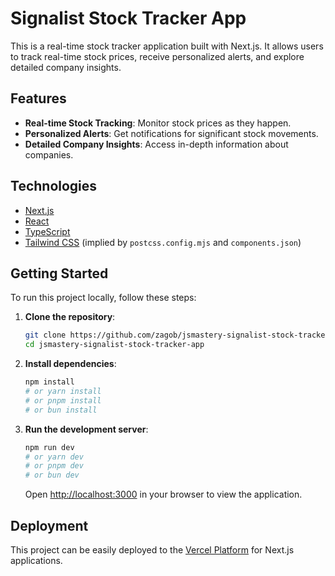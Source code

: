 # Signalist Stock Tracker App

This is a real-time stock tracker application built with Next.js. It allows users to track real-time stock prices, receive personalized alerts, and explore detailed company insights.

## Features

*   **Real-time Stock Tracking**: Monitor stock prices as they happen.
*   **Personalized Alerts**: Get notifications for significant stock movements.
*   **Detailed Company Insights**: Access in-depth information about companies.

## Technologies

*   [Next.js](https://nextjs.org/ )
*   [React](https://react.dev/ )
*   [TypeScript](https://www.typescriptlang.org/ )
*   [Tailwind CSS](https://tailwindcss.com/ ) (implied by `postcss.config.mjs` and `components.json`)

## Getting Started

To run this project locally, follow these steps:

1.  **Clone the repository**:

    ```bash
    git clone https://github.com/zagob/jsmastery-signalist-stock-tracker-app.git
    cd jsmastery-signalist-stock-tracker-app
    ```

2.  **Install dependencies**:

    ```bash
    npm install
    # or yarn install
    # or pnpm install
    # or bun install
    ```

3.  **Run the development server**:

    ```bash
    npm run dev
    # or yarn dev
    # or pnpm dev
    # or bun dev
    ```

    Open [http://localhost:3000](http://localhost:3000 ) in your browser to view the application.

## Deployment

This project can be easily deployed to the [Vercel Platform](https://vercel.com/ ) for Next.js applications.
